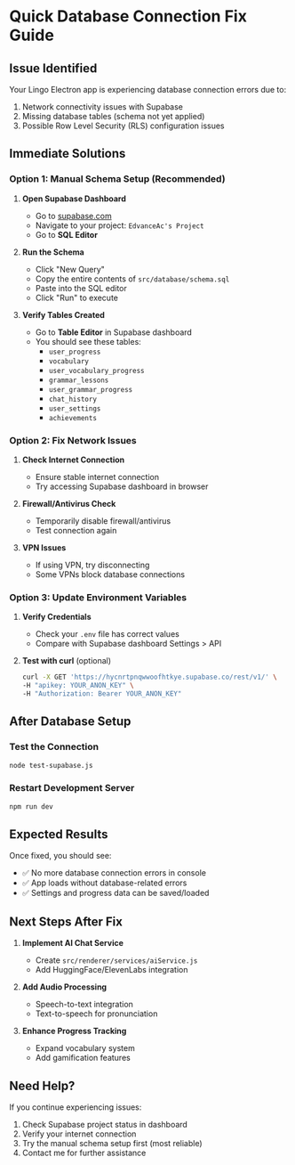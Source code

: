 # Quick Database Connection Fix Guide

## Issue Identified
Your Lingo Electron app is experiencing database connection errors due to:
1. Network connectivity issues with Supabase
2. Missing database tables (schema not yet applied)
3. Possible Row Level Security (RLS) configuration issues

## Immediate Solutions

### Option 1: Manual Schema Setup (Recommended)

1. **Open Supabase Dashboard**
   - Go to [supabase.com](https://supabase.com)
   - Navigate to your project: `EdvanceAc's Project`
   - Go to **SQL Editor**

2. **Run the Schema**
   - Click "New Query"
   - Copy the entire contents of `src/database/schema.sql`
   - Paste into the SQL editor
   - Click "Run" to execute

3. **Verify Tables Created**
   - Go to **Table Editor** in Supabase dashboard
   - You should see these tables:
     - `user_progress`
     - `vocabulary`
     - `user_vocabulary_progress`
     - `grammar_lessons`
     - `user_grammar_progress`
     - `chat_history`
     - `user_settings`
     - `achievements`

### Option 2: Fix Network Issues

1. **Check Internet Connection**
   - Ensure stable internet connection
   - Try accessing Supabase dashboard in browser

2. **Firewall/Antivirus Check**
   - Temporarily disable firewall/antivirus
   - Test connection again

3. **VPN Issues**
   - If using VPN, try disconnecting
   - Some VPNs block database connections

### Option 3: Update Environment Variables

1. **Verify Credentials**
   - Check your `.env` file has correct values
   - Compare with Supabase dashboard Settings > API

2. **Test with curl** (optional)
   ```bash
   curl -X GET 'https://hycnrtpnqwwoofhtkye.supabase.co/rest/v1/' \
   -H "apikey: YOUR_ANON_KEY" \
   -H "Authorization: Bearer YOUR_ANON_KEY"
   ```

## After Database Setup

### Test the Connection
```bash
node test-supabase.js
```

### Restart Development Server
```bash
npm run dev
```

## Expected Results

Once fixed, you should see:
- ✅ No more database connection errors in console
- ✅ App loads without database-related errors
- ✅ Settings and progress data can be saved/loaded

## Next Steps After Fix

1. **Implement AI Chat Service**
   - Create `src/renderer/services/aiService.js`
   - Add HuggingFace/ElevenLabs integration

2. **Add Audio Processing**
   - Speech-to-text integration
   - Text-to-speech for pronunciation

3. **Enhance Progress Tracking**
   - Expand vocabulary system
   - Add gamification features

## Need Help?

If you continue experiencing issues:
1. Check Supabase project status in dashboard
2. Verify your internet connection
3. Try the manual schema setup first (most reliable)
4. Contact me for further assistance